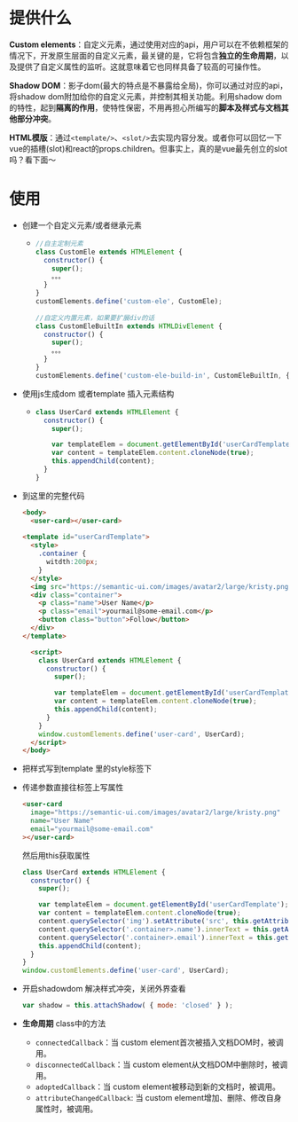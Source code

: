 # 提供什么

**Custom elements**：自定义元素，通过使用对应的api，用户可以在不依赖框架的情况下，开发原生层面的自定义元素，最关键的是，它将包含**独立的生命周期**，以及提供了自定义属性的监听。这就意味着它也同样具备了较高的可操作性。

**Shadow DOM**：影子dom(最大的特点是不暴露给全局)，你可以通过对应的api，将shadow dom附加给你的自定义元素，并控制其相关功能。利用shadow dom的特性，起到**隔离的作用**，使特性保密，不用再担心所编写的**脚本及样式与文档其他部分冲突**。

**HTML模版**：通过`<template/>`、`<slot/>`去实现内容分发。或者你可以回忆一下vue的插槽(slot)和react的props.children。但事实上，真的是vue最先创立的slot吗？看下面～



# 使用

- 创建一个自定义元素/或者继承元素

  - ```js
    //自主定制元素 
    class CustomEle extends HTMLElement { 
      constructor() { 
        super(); 
        。。。 
      } 
    } 
    customElements.define('custom-ele', CustomEle); 
     
    //自定义内置元素，如果要扩展div的话 
    class CustomEleBuiltIn extends HTMLDivElement { 
      constructor() { 
        super(); 
        。。。 
      } 
    } 
    customElements.define('custom-ele-build-in', CustomEleBuiltIn, { extends: 'div' }); 
    
    ```

- 使用js生成dom 或者template 插入元素结构

  - ```js
    class UserCard extends HTMLElement {
      constructor() {
        super();
    
        var templateElem = document.getElementById('userCardTemplate');
        var content = templateElem.content.cloneNode(true);
        this.appendChild(content);
      }
    }  
    ```

- 到这里的完整代码

  ```html
  <body>
    <user-card></user-card>
   
  <template id="userCardTemplate">
    <style>
      .container {
        witdth:200px;
      }
    </style>
    <img src="https://semantic-ui.com/images/avatar2/large/kristy.png" class="image">
    <div class="container">
      <p class="name">User Name</p>
      <p class="email">yourmail@some-email.com</p>
      <button class="button">Follow</button>
    </div>
  </template>
  
    <script>
      class UserCard extends HTMLElement {
        constructor() {
          super();
  
          var templateElem = document.getElementById('userCardTemplate');
          var content = templateElem.content.cloneNode(true);
          this.appendChild(content);
        }
      }
      window.customElements.define('user-card', UserCard);    
    </script>
  </body>

- 把样式写到template 里的style标签下

- 传递参数直接往标签上写属性

  ```html
  <user-card
    image="https://semantic-ui.com/images/avatar2/large/kristy.png"
    name="User Name"
    email="yourmail@some-email.com"
  ></user-card>
  
  ```

  然后用this获取属性

  ```js
  class UserCard extends HTMLElement {
    constructor() {
      super();
  
      var templateElem = document.getElementById('userCardTemplate');
      var content = templateElem.content.cloneNode(true);
      content.querySelector('img').setAttribute('src', this.getAttribute('image'));
      content.querySelector('.container>.name').innerText = this.getAttribute('name');
      content.querySelector('.container>.email').innerText = this.getAttribute('email');
      this.appendChild(content);
    }
  }
  window.customElements.define('user-card', UserCard);    
  ```

  

- 开启shadowdom 解决样式冲突，关闭外界查看

  ```js
  var shadow = this.attachShadow( { mode: 'closed' } );
  ```

- **生命周期** class中的方法

  - `connectedCallback`：当 custom element首次被插入文档DOM时，被调用。
  - `disconnectedCallback`：当 custom element从文档DOM中删除时，被调用。
  - `adoptedCallback`：当 custom element被移动到新的文档时，被调用。
  - `attributeChangedCallback`: 当 custom element增加、删除、修改自身属性时，被调用。